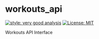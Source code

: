 # workouts_api

[![style: very good analysis][very_good_analysis_badge]][very_good_analysis_link]
[![License: MIT][license_badge]][license_link]

Workouts API Interface

[license_badge]: https://img.shields.io/badge/license-MIT-blue.svg
[license_link]: https://opensource.org/licenses/MIT
[very_good_analysis_badge]: https://img.shields.io/badge/style-very_good_analysis-B22C89.svg
[very_good_analysis_link]: https://pub.dev/packages/very_good_analysis
